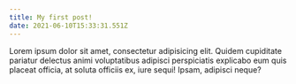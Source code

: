 ```yaml
---
title: My first post!
date: 2021-06-10T15:33:31.551Z
---
```

Lorem ipsum dolor sit amet, consectetur adipisicing elit. Quidem cupiditate pariatur delectus animi voluptatibus adipisci perspiciatis explicabo eum quis placeat officia, at soluta officiis ex, iure sequi! Ipsam, adipisci neque?